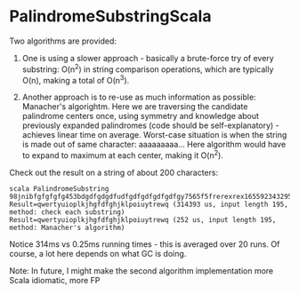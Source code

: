 PalindromeSubstringScala
========================

Two algorithms are provided:

1. One is using a slower approach - basically a brute-force try of every substring:
O(n<sup>2</sup>) in string comparison operations, which are typically O(n), making a total of O(n<sup>3</sup>).

2. Another approach is to re-use as much information as possible: Manacher's algorightm.
Here we are traversing the candidate palindrome centers once, using symmetry and knowledge
about previously expanded palindromes (code should be self-explanatory) - 
achieves linear time on average. 
Worst-case situation is when the string is made out of same character: aaaaaaaaa...
Here algorithm would have to expand to maximum at each center, making it O(n<sup>2</sup>).

Check out the result on a string of about 200 characters:

```
scala PalindromeSubstring 98jnibfgfgfgfg453bdgdfgdgdfudfgdfgdfgdfgdfgy7565f5frerexrex16559234329545498jhhgdfgfgfg089fgfhgfdsasdfghf1234567890232323232dfdfdfererertyuiuytreasdfghjklkjhgfdsaqwertyuioplkjhgfdfghjklpoiuytrewq
Result=qwertyuioplkjhgfdfghjklpoiuytrewq (314393 us, input length 195, method: check each substring)
Result=qwertyuioplkjhgfdfghjklpoiuytrewq (252 us, input length 195, method: Manacher's algorithm)

```

Notice 314ms vs 0.25ms running times - this is averaged over 20 runs.
Of course, a lot here depends on what GC is doing.

Note: In future, I might make the second algorithm implementation more Scala idiomatic, more FP


